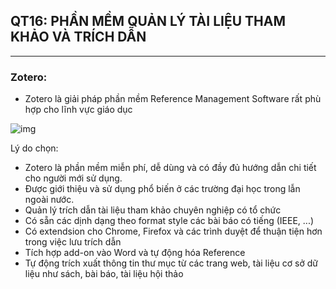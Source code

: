## QT16: PHẦN MỀM QUẢN LÝ TÀI LIỆU THAM KHẢO VÀ TRÍCH DẪN
---
### Zotero:

- Zotero là giải pháp phần mềm Reference Management Software rất phù hợp cho lĩnh vực giáo dục

![img](https://www.zotero.org/static/images/home/screenshot-1.4.png)

Lý do chọn:

- Zotero là phần mềm miễn phí, dễ dùng và có đầy đủ hướng dẫn chi tiết cho người mới sử dụng.
- Được giới thiệu và sử dụng phổ biến ở các trường đại học trong lẫn ngoài nước.
- Quản lý trích dẫn tài liệu tham khảo chuyên nghiệp có tổ chức
- Có sẵn các dịnh dạng theo format style  các bài báo có tiếng (IEEE,  ...)
- Có extendsion cho Chrome, Firefox và các trình duyệt để thuận tiện hơn trong việc lưu trích dẫn
- Tích hợp add-on vào Word và tự động hóa Reference
- Tự động trích xuất thông tin thư mục từ các trang web, tài liệu cơ sở dữ liệu như sách, bài báo, tài liệu hội thảo
